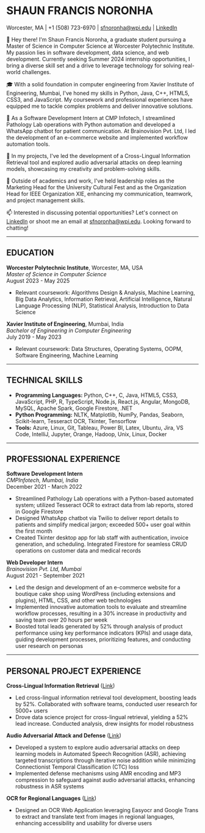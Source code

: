 # SHAUN FRANCIS NORONHA

Worcester, MA | +1 (508) 723-6970 | [sfnoronha@wpi.edu](mailto:sfnoronha@wpi.edu) | [LinkedIn](https://www.linkedin.com/in/shaunnoronha7)


👋 Hey there! I'm Shaun Francis Noronha, a graduate student pursuing a Master of Science in Computer Science at Worcester Polytechnic Institute. My passion lies in software development, data science, and web development. Currently seeking Summer 2024 internship opportunities, I bring a diverse skill set and a drive to leverage technology for solving real-world challenges.

🎓 With a solid foundation in computer engineering from Xavier Institute of Engineering, Mumbai, I've honed my skills in Python, Java, C++, HTML5, CSS3, and JavaScript. My coursework and professional experiences have equipped me to tackle complex problems and deliver innovative solutions.

💼 As a Software Development Intern at CMP Infotech, I streamlined Pathology Lab operations with Python automation and developed a WhatsApp chatbot for patient communication. At Brainovision Pvt. Ltd, I led the development of an e-commerce website and implemented workflow automation tools.

🚀 In my projects, I've led the development of a Cross-Lingual Information Retrieval tool and explored audio adversarial attacks on deep learning models, showcasing my creativity and problem-solving skills.

🌟 Outside of academics and work, I've held leadership roles as the Marketing Head for the University Cultural Fest and as the Organization Head for IEEE Organization XIE, enhancing my communication, teamwork, and project management skills.

📫 Interested in discussing potential opportunities? Let's connect on [LinkedIn](https://www.linkedin.com/in/shaunnoronha7) or shoot me an email at sfnoronha@wpi.edu. Looking forward to chatting!


---

## EDUCATION

**Worcester Polytechnic Institute**, Worcester, MA, USA  
*Master of Science in Computer Science*  
August 2023 - May 2025

- Relevant coursework: Algorithms Design & Analysis, Machine Learning, Big Data Analytics, Information Retrieval, Artificial Intelligence, Natural Language Processing (NLP), Statistical Analysis, Introduction to Data Science

**Xavier Institute of Engineering**, Mumbai, India  
*Bachelor of Engineering in Computer Engineering*  
July 2019 - May 2023

- Relevant coursework: Data Structures, Operating Systems, OOPM, Software Engineering, Machine Learning

---

## TECHNICAL SKILLS

- **Programming Languages:** Python, C++, C, Java, HTML5, CSS3, JavaScript, PHP, R, TypeScript, Node.js, React.js, Angular, MongoDB, MySQL, Apache Spark, Google Firestore, .NET
- **Python Programming:** NLTK, Matplotlib, NumPy, Pandas, Seaborn, Scikit-learn, Tesseract OCR, Tkinter, Tensorflow
- **Tools:** Azure, Linux, Git, Tableau, Power BI, Latex, Ubuntu, Jira, VS Code, IntelliJ, Jupyter, Orange, Hadoop, Unix, Linux, Docker

---

## PROFESSIONAL EXPERIENCE

**Software Development Intern**  
*CMPInfotech, Mumbai, India*  
December 2021 - March 2022

- Streamlined Pathology Lab operations with a Python-based automated system; utilized Tesseract OCR to extract data from lab reports, stored in Google Firestore
- Designed WhatsApp chatbot via Twilio to deliver report details to patients and simplify medical jargon; exceeded 500+ user goal within the first month
- Created Tkinter desktop app for lab staff with authentication, invoice generation, and scheduling. Integrated Firestore for seamless CRUD operations on customer data and medical records

**Web Developer Intern**  
*Brainovision Pvt. Ltd, Mumbai*  
August 2021 - September 2021

- Led the design and development of an e-commerce website for a boutique cake shop using WordPress (including extensions and plugins), HTML, CSS, and other web technologies
- Implemented innovative automation tools to evaluate and streamline workflow processes, resulting in a 30% increase in productivity and saving team over 20 hours per week
- Boosted total leads generated by 52% through analysis of product performance using key performance indicators (KPIs) and usage data, guiding development processes, prioritizing features, and conducting user research on personas

---

## PERSONAL PROJECT EXPERIENCE

**Cross-Lingual Information Retrieval** ([Link](#))  
- Led cross-lingual information retrieval tool development, boosting leads by 52%. Collaborated with software teams, conducted user research for 5000+ users
- Drove data science project for cross-lingual retrieval, yielding a 52% lead increase. Conducted analysis, drew insights for model robustness

**Audio Adversarial Attack and Defense** ([Link](#))  
- Developed a system to explore audio adversarial attacks on deep learning models in Automated Speech Recognition (ASR), achieving targeted transcriptions through iterative noise addition while minimizing Connectionist Temporal Classification (CTC) loss
- Implemented defense mechanisms using AMR encoding and MP3 compression to safeguard against audio adversarial attacks, enhancing robustness in ASR systems

**OCR for Regional Languages** ([Link](#))  
- Designed an OCR Web Application leveraging Easyocr and Google Trans to extract and translate text from images in regional languages, enhancing accessibility and usability for diverse users
